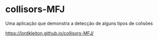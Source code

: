 # collisors-MFJ
Uma aplicação que demonstra a detecção de alguns tipos de colisões 

https://lordkleiton.github.io/collisors-MFJ/
